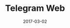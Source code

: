 ---
layout: site
title: "Telegram Web"
date: 2017-03-02
categories: [communication]
version: 1.5.7
major: 1
minor: 5
patch: 7
slug: telegram-web
link: https://web.telegram.org
permalink: /sites/:slug
---